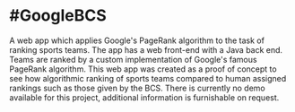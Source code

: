 #GoogleBCS
=========

A web app which applies Google's PageRank algorithm to the task of ranking sports teams. The app has a web front-end with a Java back end. Teams are ranked by a custom implementation of Google's famous PageRank algorithm. This web app was created as a proof of concept to see how algorithmic ranking of sports teams compared to human assigned rankings such as those given by the BCS. There is currently no demo available for this project, additional information is furnishable on request.
